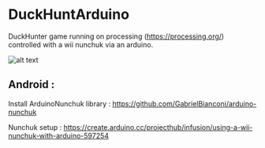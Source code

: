 # DuckHuntArduino

DuckHunter game running on processing (https://processing.org/) controlled with a wii nunchuk via an arduino. 

![alt text](http://url/to/img.png)

## Android  :

Install ArduinoNunchuk library :  https://github.com/GabrielBianconi/arduino-nunchuk

Nunchuk setup : https://create.arduino.cc/projecthub/infusion/using-a-wii-nunchuk-with-arduino-597254
